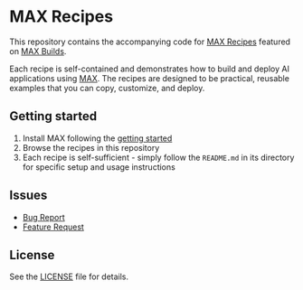 # MAX Recipes

This repository contains the accompanying code for [MAX Recipes](https://builds.modular.com/?category=recipes) featured on [MAX Builds](https://builds.modular.com/).

Each recipe is self-contained and demonstrates how to build and deploy AI applications using [MAX](https://docs.modular.com/max/).
The recipes are designed to be practical, reusable examples that you can copy, customize, and deploy.

## Getting started

1. Install MAX following the [getting started](https://docs.modular.com/max/get-started)
2. Browse the recipes in this repository
3. Each recipe is self-sufficient - simply follow the `README.md` in its directory for specific setup and usage instructions

## Issues

- [Bug Report](https://github.com/modular/max-recipes/issues/new?template=bug_report.yml)
- [Feature Request](https://github.com/modular/max-recipes/issues/new?template=feature_request.yml)

## License

See the [LICENSE](LICENSE) file for details.
